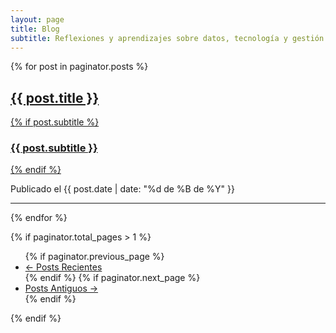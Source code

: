 ```yaml
---
layout: page
title: Blog
subtitle: Reflexiones y aprendizajes sobre datos, tecnología y gestión.
---
```


<div class="posts-list">
  {% for post in paginator.posts %}
    <article class="post-preview">
      <a href="{{ post.url | prepend: site.baseurl }}">
        <h2 class="post-title">{{ post.title }}</h2>
        {% if post.subtitle %}
          <h3 class="post-subtitle">{{ post.subtitle }}</h3>
        {% endif %}
      </a>
      <p class="post-meta">
        Publicado el {{ post.date | date: "%d de %B de %Y" }}
      </p>
    </article>
    <hr>
  {% endfor %}
</div>

<!-- Paginación -->
{% if paginator.total_pages > 1 %}
<ul class="pager main-pager">
  {% if paginator.previous_page %}
  <li class="previous">
    <a href="{{ paginator.previous_page_path | prepend: site.baseurl | replace: '//', '/' }}">&larr; Posts Recientes</a>
  </li>
  {% endif %}
  {% if paginator.next_page %}
  <li class="next">
    <a href="{{ paginator.next_page_path | prepend: site.baseurl | replace: '//', '/' }}">Posts Antiguos &rarr;</a>
  </li>
  {% endif %}
</ul>
{% endif %}